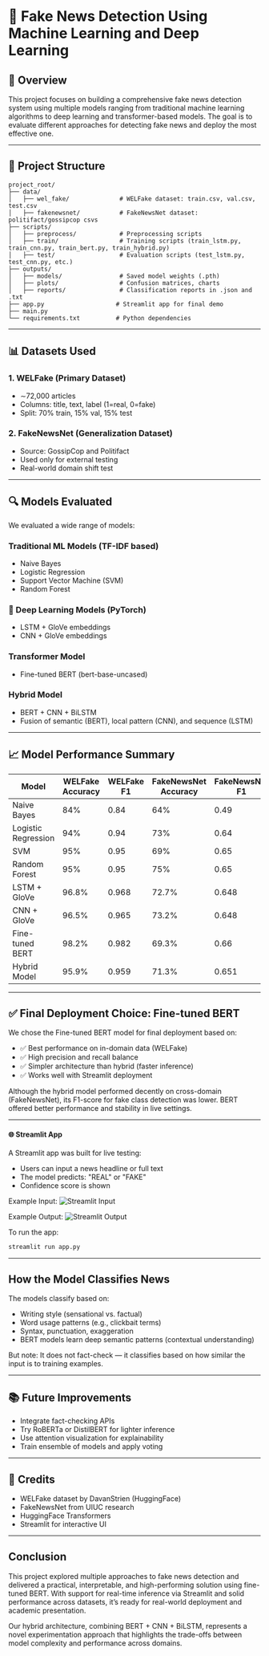 # 📰 Fake News Detection Using Machine Learning and Deep Learning

## 📌 Overview

This project focuses on building a comprehensive fake news detection system using multiple models ranging from traditional machine learning algorithms to deep learning and transformer-based models. The goal is to evaluate different approaches for detecting fake news and deploy the most effective one.

---

## 📁 Project Structure

```
project_root/
├── data/
│   ├── wel_fake/              # WELFake dataset: train.csv, val.csv, test.csv
│   ├── fakenewsnet/           # FakeNewsNet dataset: politifact/gossipcop csvs
├── scripts/
│   ├── preprocess/            # Preprocessing scripts
│   ├── train/                 # Training scripts (train_lstm.py, train_cnn.py, train_bert.py, train_hybrid.py)
│   ├── test/                  # Evaluation scripts (test_lstm.py, test_cnn.py, etc.)
├── outputs/
│   ├── models/                # Saved model weights (.pth)
│   ├── plots/                 # Confusion matrices, charts
│   ├── reports/               # Classification reports in .json and .txt
├── app.py                    # Streamlit app for final demo
├── main.py
└── requirements.txt          # Python dependencies
```

---

## 📊 Datasets Used

### 1. WELFake (Primary Dataset)

* ∼72,000 articles
* Columns: title, text, label (1=real, 0=fake)
* Split: 70% train, 15% val, 15% test

### 2. FakeNewsNet (Generalization Dataset)

* Source: GossipCop and Politifact
* Used only for external testing
* Real-world domain shift test

---

## 🔍 Models Evaluated

We evaluated a wide range of models:

### Traditional ML Models (TF-IDF based)

* Naive Bayes
* Logistic Regression
* Support Vector Machine (SVM)
* Random Forest

### 🧠 Deep Learning Models (PyTorch)

* LSTM + GloVe embeddings
* CNN + GloVe embeddings

### Transformer Model

* Fine-tuned BERT (bert-base-uncased)

### Hybrid Model

* BERT + CNN + BiLSTM
* Fusion of semantic (BERT), local pattern (CNN), and sequence (LSTM)

---

## 📈 Model Performance Summary

| Model               | WELFake Accuracy | WELFake F1 | FakeNewsNet Accuracy | FakeNewsNet F1 |
| ------------------- | ---------------- | ---------- | -------------------- | -------------- |
| Naive Bayes         | 84%              | 0.84       | 64%                  | 0.49           |
| Logistic Regression | 94%              | 0.94       | 73%                  | 0.64           |
| SVM                 | 95%              | 0.95       | 69%                  | 0.65           |
| Random Forest       | 95%              | 0.95       | 75%                  | 0.65           |
| LSTM + GloVe        | 96.8%            | 0.968      | 72.7%                | 0.648          |
| CNN + GloVe         | 96.5%            | 0.965      | 73.2%                | 0.648          |
| Fine-tuned BERT     | 98.2%            | 0.982      | 69.3%                | 0.66           |
| Hybrid Model        | 95.9%            | 0.959      | 71.3%                | 0.651          |

---

## ✅ Final Deployment Choice: Fine-tuned BERT

We chose the Fine-tuned BERT model for final deployment based on:

* ✅ Best performance on in-domain data (WELFake)
* ✅ High precision and recall balance
* ✅ Simpler architecture than hybrid (faster inference)
* ✅ Works well with Streamlit deployment

Although the hybrid model performed decently on cross-domain (FakeNewsNet), its F1-score for fake class detection was lower. BERT offered better performance and stability in live settings.

---

#### 🌐 Streamlit App

A Streamlit app was built for live testing:

* Users can input a news headline or full text
* The model predicts: "REAL" or "FAKE"
* Confidence score is shown

Example Input:
![Streamlit Input](assets/fake.png)

Example Output:
![Streamlit Output](assets/real.png)

To run the app:

```bash
streamlit run app.py
```

---

## How the Model Classifies News

The models classify based on:

* Writing style (sensational vs. factual)
* Word usage patterns (e.g., clickbait terms)
* Syntax, punctuation, exaggeration
* BERT models learn deep semantic patterns (contextual understanding)

But note: It does not fact-check — it classifies based on how similar the input is to training examples.

---

## 📚 Future Improvements

* Integrate fact-checking APIs
* Try RoBERTa or DistilBERT for lighter inference
* Use attention visualization for explainability
* Train ensemble of models and apply voting

---

## 🙌 Credits

* WELFake dataset by DavanStrien (HuggingFace)
* FakeNewsNet from UIUC research
* HuggingFace Transformers
* Streamlit for interactive UI

---

## Conclusion

This project explored multiple approaches to fake news detection and delivered a practical, interpretable, and high-performing solution using fine-tuned BERT. With support for real-time inference via Streamlit and solid performance across datasets, it’s ready for real-world deployment and academic presentation.

Our hybrid architecture, combining BERT + CNN + BiLSTM, represents a novel experimentation approach that highlights the trade-offs between model complexity and performance across domains.
